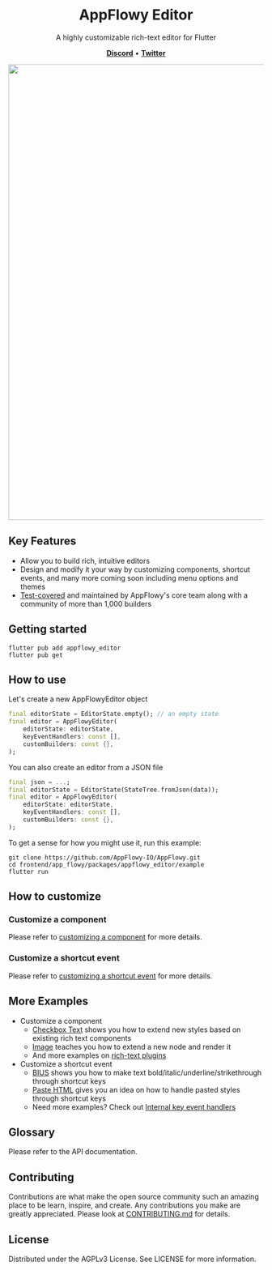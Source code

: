 <!-- 
This README describes the package. If you publish this package to pub.dev,
this README's contents appear on the landing page for your package.

For information about how to write a good package README, see the guide for
[writing package pages](https://dart.dev/guides/libraries/writing-package-pages). 

For general information about developing packages, see the Dart guide for
[creating packages](https://dart.dev/guides/libraries/create-library-packages)
and the Flutter guide for
[developing packages and plugins](https://flutter.dev/developing-packages). 
-->

<h1 align="center"><b>AppFlowy Editor</b></h1>

<p align="center">A highly customizable rich-text editor for Flutter</p>

<p align="center">
    <a href="https://discord.gg/ZCCYN4Anzq"><b>Discord</b></a> •
    <a href="https://twitter.com/appflowy"><b>Twitter</b></a>
</p>

<div align="center">
    <img src="https://github.com/AppFlowy-IO/AppFlowy/blob/main/frontend/app_flowy/packages/appflowy_editor/example/documentation/images/appflowy-editor-example.gif?raw=true" width = "900"/>
</div>

## Key Features

* Allow you to build rich, intuitive editors
* Design and modify it your way by customizing components, shortcut events, and many more coming soon including menu options and themes
* [Test-covered](https://github.com/AppFlowy-IO/AppFlowy/blob/main/frontend/app_flowy/packages/appflowy_editor/documentation/testing.md) and maintained by AppFlowy's core team along with a community of more than 1,000 builders


## Getting started

```shell
flutter pub add appflowy_editor
flutter pub get
```

## How to use

Let's create a new AppFlowyEditor object 
```dart
final editorState = EditorState.empty(); // an empty state
final editor = AppFlowyEditor(
    editorState: editorState,
    keyEventHandlers: const [],
    customBuilders: const {},
);
```

You can also create an editor from a JSON file
```dart
final json = ...;
final editorState = EditorState(StateTree.fromJson(data));
final editor = AppFlowyEditor(
    editorState: editorState,
    keyEventHandlers: const [],
    customBuilders: const {},
);
```

To get a sense for how you might use it, run this example:
```shell
git clone https://github.com/AppFlowy-IO/AppFlowy.git
cd frontend/app_flowy/packages/appflowy_editor/example
flutter run
```


## How to customize 
### Customize a component
Please refer to [customizing a component](https://github.com/AppFlowy-IO/AppFlowy/blob/main/frontend/app_flowy/packages/appflowy_editor/documentation/customizing.md#customize-a-component) for more details.


### Customize a shortcut event
Please refer to [customizing a shortcut event](https://github.com/AppFlowy-IO/AppFlowy/blob/main/frontend/app_flowy/packages/appflowy_editor/documentation/customizing.md#customize-a-shortcut-event) for more details.

## More Examples
* Customize a component
    * [Checkbox Text](https://github.com/AppFlowy-IO/AppFlowy/blob/main/frontend/app_flowy/packages/appflowy_editor/lib/src/render/rich_text/checkbox_text.dart) shows you how to extend new styles based on existing rich text components
    * [Image](https://github.com/AppFlowy-IO/AppFlowy/blob/main/frontend/app_flowy/packages/appflowy_editor/example/lib/plugin/network_image_node_widget.dart) teaches you how to extend a new node and render it
    * And more examples on [rich-text plugins](https://github.com/AppFlowy-IO/AppFlowy/blob/main/frontend/app_flowy/packages/appflowy_editor/lib/src/render/rich_text)
* Customize a shortcut event
    * [BIUS](https://github.com/AppFlowy-IO/AppFlowy/blob/main/frontend/app_flowy/packages/appflowy_editor/lib/src/service/internal_key_event_handlers/update_text_style_by_command_x_handler.dart) shows you how to make text bold/italic/underline/strikethrough through shortcut keys
    * [Paste HTML](https://github.com/AppFlowy-IO/AppFlowy/blob/main/frontend/app_flowy/packages/appflowy_editor/lib/src/service/internal_key_event_handlers/copy_paste_handler.dart) gives you an idea on how to handle pasted styles through shortcut keys
    * Need more examples? Check out [Internal key event handlers](https://github.com/AppFlowy-IO/AppFlowy/blob/main/frontend/app_flowy/packages/appflowy_editor/lib/src/service/internal_key_event_handlers)

## Glossary
Please refer to the API documentation.

## Contributing
Contributions are what make the open source community such an amazing place to be learn, inspire, and create. Any contributions you make are greatly appreciated. Please look at [CONTRIBUTING.md](https://appflowy.gitbook.io/docs/essential-documentation/contribute-to-appflowy/contributing-to-appflowy) for details.

## License
Distributed under the AGPLv3 License. See LICENSE for more information.

